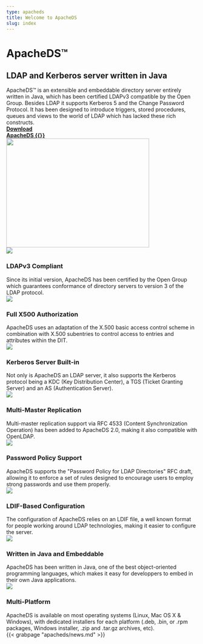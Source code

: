 ```yaml
---
type: apacheds
title: Welcome to ApacheDS
slug: index
---
```


<div class="hero clearfix">
    <div class="left">
        <h1>ApacheDS&trade;</h1>
        <h2>LDAP and Kerberos server written in Java</h2>
        <div class="description">ApacheDS&trade; is an extensible and embeddable directory server entirely written in Java, which has been certified LDAPv3 compatible by the Open Group. Besides LDAP it supports Kerberos 5 and the Change Password Protocol. It has been designed to introduce triggers, stored procedures, queues and views to the world of LDAP which has lacked these rich constructs.</div>
        <div class="download-link">
            <a href="/apacheds/downloads.html" class="download_badge"><b>Download<br>ApacheDS {{<param version_apacheds >}}</b></a>
        </div>
    </div>
    <div class="right">
        <img src="../images/hero-apacheds.jpg" width="377" height="287" border="0"/>
    </div>
</div>

<div class="features-highlights clearfix">
    <div class="feature-highlight left">
        <img class="icon" src="../images/feature_highlight_server_ldapv3_compliant.png">
        <h3>LDAPv3 Compliant</h3>
        <div class="text">Since its initial version, ApacheDS has been certified by the Open Group which guarantees conformance of directory servers to version 3 of the LDAP protocol.</div>
    </div>
    <div class="feature-highlight right">
        <img class="icon" src="../images/feature_highlight_server_x500_authorization.png">
        <h3>Full X500 Authorization</h3>
        <div class="text">ApacheDS uses an adaptation of the X.500 basic access control scheme in combination with X.500 subentries to control access to entries and attributes within the DIT.</div>
    </div>
    <div class="separator clearfix"></div>
    <div class="feature-highlight left">
        <img class="icon" src="../images/feature_highlight_server_kerberos_server.png">
        <h3>Kerberos Server Built-in</h3>
        <div class="text">Not only is ApacheDS an LDAP server, it also supports the Kerberos protocol being a KDC (Key Distribution Center), a TGS (Ticket Granting Server) and an AS (Authentication Server).</div>
    </div>
    <div class="feature-highlight right">
        <img class="icon" src="../images/feature_highlight_server_multi_master_replication.png">
        <h3>Multi-Master Replication</h3>
        <div class="text">Multi-master replication support via RFC 4533 (Content Synchronization Operation) has been added to ApacheDS 2.0, making it also compatible with OpenLDAP.</div>
    </div>
    <div class="separator clearfix"></div>
    <div class="feature-highlight left">
        <img class="icon" src="../images/feature_highlight_server_password_policy.png">
        <h3>Password Policy Support</h3>
        <div class="text">ApacheDS supports the "Password Policy for LDAP Directories" RFC draft, allowing it to enforce a set of rules designed to encourage users to employ strong passwords and use them properly.</div>
    </div>
    <div class="feature-highlight right">
        <img class="icon" src="../images/feature_highlight_server_ldif_based_configuration.png">
        <h3>LDIF-Based Configuration</h3>
        <div class="text">The configuration of ApacheDS relies on an LDIF file, a well known format for people working around LDAP technologies, making it easier to configure the server.</div>
    </div>
    <div class="separator clearfix"></div>
    <div class="feature-highlight left">
        <img class="icon" src="../images/feature_highlight_server_written_java_embeddable.png">
        <h3>Written in Java and Embeddable</h3>
        <div class="text">ApacheDS has been written in Java, one of the best object-oriented programming languages, which makes it easy for developpers to embed in their own Java applications.</div>
    </div>
    <div class="feature-highlight right">
        <img class="icon" src="../images/feature_highlight_server_multi_platform.png">
        <h3>Multi-Platform</h3>
        <div class="text">ApacheDS is available on most operating systems (Linux, Mac OS X &amp; Windows), with dedicated installers for each platform (.deb, .bin, or .rpm packages, Windows installer, .zip and .tar.gz archives, etc).</div>
    </div>
</div>

<div class="news">
    {{< grabpage "apacheds/news.md" >}}
</div>
